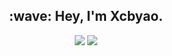 <h2 align="center">:wave: Hey, I'm Xcbyao.</h2>
<p align="center" >
  <img src="https://github-readme-stats.vercel.app/api?username=xcbyao&show_icons=true&theme=highcontrast">
  <a href="https://github.com/anuraghazra/github-readme-stats">
    <img src="https://github-readme-stats.vercel.app/api/top-langs/?username=xcbyao&layout=compact">
  </a>
</p>
<!--
[![](https://github-readme-stats.vercel.app/api?username=xcbyao&show_icons=true&theme=highcontrast)](https://github.com/anuraghazra/github-readme-stats)
-->

